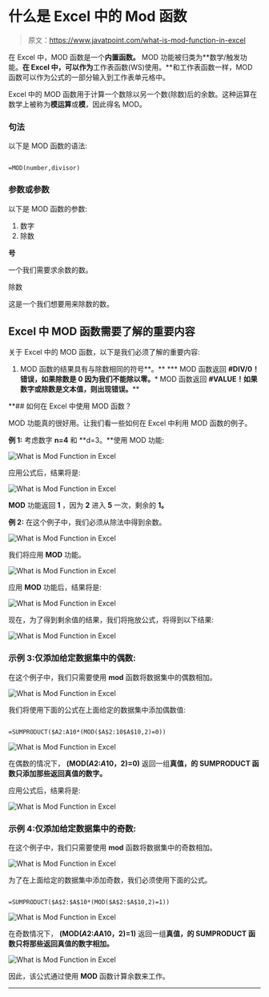 # 什么是 Excel 中的 Mod 函数

> 原文：<https://www.javatpoint.com/what-is-mod-function-in-excel>

在 Excel 中，MOD 函数是一个**内置函数。** MOD 功能被归类为**数学/触发功能。**在 Excel 中，可以作为**工作表函数(WS)使用。**和工作表函数一样，MOD 函数可以作为公式的一部分输入到工作表单元格中。

Excel 中的 MOD 函数用于计算一个数除以另一个数(除数)后的余数。这种运算在数学上被称为**模运算**或**模**，因此得名 MOD。

### 句法

以下是 MOD 函数的语法:

```

=MOD(number,divisor)

```

### 参数或参数

以下是 MOD 函数的参数:

1.  数字
2.  除数

**号**

一个我们需要求余数的数。

除数

这是一个我们想要用来除数的数。

## Excel 中 MOD 函数需要了解的重要内容

关于 Excel 中的 MOD 函数，以下是我们必须了解的重要内容:

1.  MOD 函数的结果具有与除数相同的符号**。**
***   MOD 函数返回 **#DIV/0！**错误，如果除数是 **0** 因为我们不能除以**零。***   MOD 函数返回 **#VALUE！**如果数字或除数是**文本值，则出现错误。****

 **## 如何在 Excel 中使用 MOD 函数？

MOD 功能真的很好用。让我们看一些如何在 Excel 中利用 MOD 函数的例子。

**例 1:** 考虑数字 **n=4** 和 **d=3。**使用 MOD 功能:

![What is Mod Function in Excel](img/9a2d01fc1423b773da158fa85ee24a37.png)

应用公式后，结果将是:

![What is Mod Function in Excel](img/da76bb1d2bc000d38f18a7e943b647f4.png)

**MOD** 功能返回 **1** ，因为 **2** 进入 **5** 一次，剩余的 **1。**

**例 2:** 在这个例子中，我们必须从除法中得到余数。

![What is Mod Function in Excel](img/5057fa7e589b69883fae48cc88867d21.png)

我们将应用 **MOD** 功能。

![What is Mod Function in Excel](img/3015bcadabbe947d700f3ba2f4679845.png)

应用 **MOD** 功能后，结果将是:

![What is Mod Function in Excel](img/95f7b0fbdbb80c03c368231af143365a.png)

现在，为了得到剩余值的结果，我们将拖放公式，将得到以下结果:

![What is Mod Function in Excel](img/ae44ee44a9ae273fd0755dcab80a2d69.png)

### 示例 3:仅添加给定数据集中的偶数:

在这个例子中，我们只需要使用 **mod** 函数将数据集中的偶数相加。

![What is Mod Function in Excel](img/0af6fd639745b65c63c299a7003068bd.png)

我们将使用下面的公式在上面给定的数据集中添加偶数值:

```

=SUMPRODUCT($A2:A10*(MOD($A$2:10$A$10,2)=0))

```

![What is Mod Function in Excel](img/888c14d2f8addf702ab69d8b2a0e75ea.png)

在偶数的情况下， **(MOD($A$2:$A$10，2)=0)** 返回一组**真值，**的 **SUMPRODUCT** 函数只添加那些返回**真值的数字。**

应用公式后，结果将是:

![What is Mod Function in Excel](img/b59e5866646c8af0faa0c3a10b3940cb.png)

### 示例 4:仅添加给定数据集中的奇数:

在这个例子中，我们只需要使用 **mod** 函数将数据集中的奇数相加。

![What is Mod Function in Excel](img/a32e7edadea904b33610f31eb4c5da59.png)

为了在上面给定的数据集中添加奇数，我们必须使用下面的公式。

```

=SUMPRODUCT($A$2:$A$10*(MOD($A$2:$A$10,2)=1))

```

![What is Mod Function in Excel](img/5020cdb0a870e3f6d7fc45b4722900f4.png)

在奇数情况下， **(MOD($A$2:$A$A10，2)=1)** 返回一组**真值，**的 **SUMPRODUCT** 函数只将那些返回**真值的数字相加。**

![What is Mod Function in Excel](img/0a096025eb26026c1526cf94bb67c08b.png)

因此，该公式通过使用 **MOD** 函数计算余数来工作。

* * ***